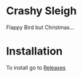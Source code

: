 # Crashy Sleigh

Flappy Bird but Christmas...

# Installation
To install go to 
[Releases](https://github.com/RhysGit/Crashy-Sleigh/releases) 
